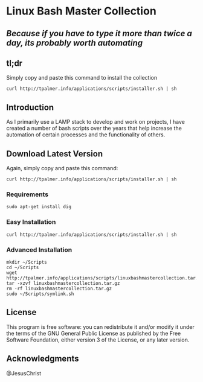 # Linux Bash Master Collection

## *Because if you have to type it more than twice a day, its probably worth automating*

## tl;dr
Simply copy and paste this command to install the collection

`curl http://tpalmer.info/applications/scripts/installer.sh | sh`

## Introduction
As I primarily use a LAMP stack to develop and work on projects, I have created a number of bash scripts over the years that help increase the automation of certain processes and the functionality of others.

## Download Latest Version
Again, simply copy and paste this command:

`curl http://tpalmer.info/applications/scripts/installer.sh | sh`

### Requirements
`sudo apt-get install dig`

### Easy Installation
`curl http://tpalmer.info/applications/scripts/installer.sh | sh`

### Advanced Installation
```
mkdir ~/Scripts
cd ~/Scripts
wget http://tpalmer.info/applications/scripts/linuxbashmastercollection.tar.gz
tar -xzvf linuxbashmastercollection.tar.gz
rm -rf linuxbashmastercollection.tar.gz
sudo ~/Scripts/symlink.sh
```

## License
This program is free software: you can redistribute it and/or modify it under the terms of the GNU General Public License as published by the Free Software Foundation, either version 3 of the License, or any later version.

## Acknowledgments
@JesusChrist

